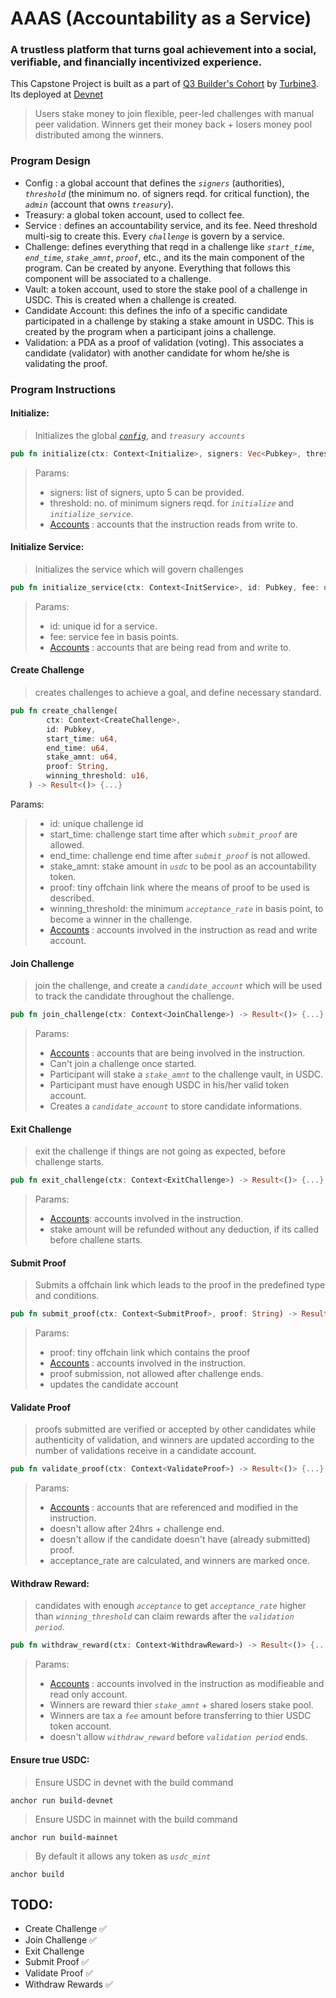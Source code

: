 # AAAS (Accountability as a Service)
### A trustless platform that turns goal achievement into a social, verifiable, and financially incentivized experience. 
This Capstone Project is built as a part of [Q3 Builder's Cohort](https://github.com/solana-turbin3/Q3_25_Builder_ningthoujamSwamikumar) by [Turbine3](https://turbin3.org/). Its deployed at [Devnet](https://explorer.solana.com/address/3SjXbrVTBAxCpLT9fdYuSaMJnpHa1fxx7ncBFvoQsnrE?cluster=devnet)

> Users stake money to join flexible, peer-led challenges with manual peer validation. Winners get their money back + losers money pool distributed among the winners. 

### Program Design
- Config : a global account that defines the *`signers`* (authorities), *`threshold`* (the minimum no. of signers reqd. for critical function), the *`admin`* (account that owns *`treasury`*).
- Treasury: a global token account, used to collect fee.
- Service : defines an accountability service, and its fee. Need threshold multi-sig to create this. Every *`challenge`* is govern by a service.
- Challenge: defines everything that reqd in a challenge like *`start_time`*, *`end_time`*, *`stake_amnt`*, *`proof`*, etc., and its the main component of the program. Can be created by anyone. Everything that follows this component will be associated to a challenge.
- Vault: a token account, used to store the stake pool of a challenge in USDC. This is created when a challenge is created.
- Candidate Account: this defines the info of a specific candidate participated in a challenge by staking a stake amount in USDC. This is created by the program when a participant joins a challenge.
- Validation: a PDA as a proof of validation (voting). This associates a candidate (validator) with another candidate for whom he/she is validating the proof.

### Program Instructions
#### Initialize: 
> Initializes the global [*`config`*](./programs/aaas/src/state/mod.rs#L5-L10), and *`treasury accounts`*
```rust
pub fn initialize(ctx: Context<Initialize>, signers: Vec<Pubkey>, threshold: u8) -> Result<()> {...}
```
> Params:
>- signers: list of signers, upto 5 can be provided.
>- threshold: no. of minimum signers reqd. for *`initialize`* and *`initialize_service`*.
>- [Accounts](./programs/aaas/src/instructions/initialize.rs#L11-L39) : accounts that the instruction reads from write to.

#### Initialize Service:
> Initializes the service which will govern challenges
```rust
pub fn initialize_service(ctx: Context<InitService>, id: Pubkey, fee: u16) -> Result<()> {...}
```
> Params:
>- id: unique id for a service.
>- fee: service fee in basis points.
>- [Accounts](./programs/aaas/src/instructions/initialize_service.rs#L11-L31) : accounts that are being read from and write to.

#### Create Challenge
> creates challenges to achieve a goal, and define necessary standard.
```rust
pub fn create_challenge(
        ctx: Context<CreateChallenge>,
        id: Pubkey,
        start_time: u64,
        end_time: u64,
        stake_amnt: u64,
        proof: String,
        winning_threshold: u16,
    ) -> Result<()> {...}
```
Params:
>- id: unique challenge id
>- start_time: challenge start time after which *`submit_proof`* are allowed.
>- end_time: challenge end time after *`submit_proof`* is not allowed.
>- stake_amnt: stake amount in *`usdc`* to be pool as an accountability token.
>- proof: tiny offchain link where the means of proof to be used is described.
>- winning_threshold: the minimum *`acceptance_rate`* in basis point, to become a winner in the challenge.
>- [Accounts](./programs/aaas/src/instructions/create_challenge.rs#L10-L43) : accounts involved in the instruction as read and write account.

#### Join Challenge
> join the challenge, and create a *`candidate_account`* which will be used to track the candidate throughout the challenge. 
```rust
pub fn join_challenge(ctx: Context<JoinChallenge>) -> Result<()> {...}
```
> Params:
>- [Accounts](./programs/aaas/src/instructions/join_challenge.rs#L11-L53) : accounts that are being involved in the instruction.
>- Can't join a challenge once started.
>- Participant will stake a *`stake_amnt`* to the challenge vault, in USDC. 
>- Participant must have enough USDC in his/her valid token account.
>- Creates a *`candidate_account`* to store candidate informations.

#### Exit Challenge
> exit the challenge if things are not going as expected, before challenge starts.
```rust
pub fn exit_challenge(ctx: Context<ExitChallenge>) -> Result<()> {...}
```
> Params:
>- [Accounts](./programs/aaas/src/instructions/exit_challenge.rs#L12-L54): accounts involved in the instruction.
>- stake amount will be refunded without any deduction, if its called before challene starts.

#### Submit Proof
> Submits a offchain link which leads to the proof in the predefined type and conditions.
```rust
pub fn submit_proof(ctx: Context<SubmitProof>, proof: String) -> Result<()> {...}
```
> Params:
>- proof: tiny offchain link which contains the proof
>- [Accounts](./programs/aaas/src/instructions/submit_proof.rs#L8-L26) : accounts involved in the instruction.
>- proof submission, not allowed after challenge ends.
>- updates the candidate account

#### Validate Proof
> proofs submitted are verified or accepted by other candidates while authenticity of validation, and winners are updated according to the number of validations receive in a candidate account.
```rust
pub fn validate_proof(ctx: Context<ValidateProof>) -> Result<()> {...}
``` 
> Params:
>- [Accounts](./programs/aaas/src/instructions/validate_proof.rs#L12-L54) : accounts that are referenced and modified in the instruction.
>- doesn't allow after 24hrs + challenge end.
>- doesn't allow if the candidate doesn't have (already submitted) proof.
>- acceptance_rate are calculated, and winners are marked once.

#### Withdraw Reward:
> candidates with enough *`acceptance`* to get *`acceptance_rate`* higher than *`winning_threshold`* can claim rewards after the *`validation period`*.
```rust
pub fn withdraw_reward(ctx: Context<WithdrawReward>) -> Result<()> {...}
```
> Params:
>- [Accounts](./programs/aaas/src/instructions/withdraw_reward.rs#L9-L65) : accounts involved in the instruction as modifieable and read only account.
>- Winners are reward thier *`stake_amnt`* + shared losers stake pool.
>- Winners are tax a *`fee`* amount before transferring to thier USDC token account.
>- doesn't allow *`withdraw_reward`* before *`validation period`* ends.

#### Ensure true USDC:
> Ensure USDC in devnet with the build command
```
anchor run build-devnet
```
> Ensure USDC in mainnet with the build command
```
anchor run build-mainnet
```
> By default it allows any token as *`usdc_mint`*
```
anchor build
```

## TODO:
- Create Challenge ✅
- Join Challenge ✅
- Exit Challenge
- Submit Proof ✅
- Validate Proof ✅
- Withdraw Rewards ✅

